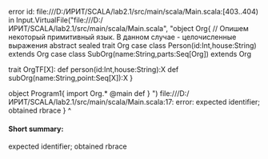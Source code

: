 error id: file:///D:/ИРИТ/SCALA/lab2.1/src/main/scala/Main.scala:[403..404) in Input.VirtualFile("file:///D:/ИРИТ/SCALA/lab2.1/src/main/scala/Main.scala", "object Org{
  // Опишем некоторый примитивный язык. В данном случае - целочисленные выражения
  abstract sealed trait Org
  case class Person(id:Int,house:String) extends Org
  case class SubOrg(name:String,parts:Seq[Org]) extends Org

  trait OrgTF[X]:
    def person(id:Int,house:String):X
    def subOrg(name:String,point:Seq[X]):X
}


object Program1{
  import Org.*
  @main 
  def 
}
")
file:///D:/ИРИТ/SCALA/lab2.1/src/main/scala/Main.scala:17: error: expected identifier; obtained rbrace
}
^
#### Short summary: 

expected identifier; obtained rbrace